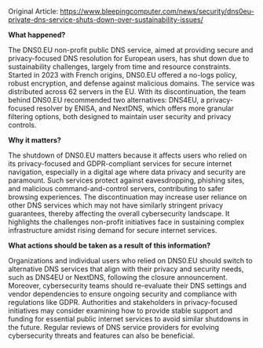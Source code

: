 Original Article: https://www.bleepingcomputer.com/news/security/dns0eu-private-dns-service-shuts-down-over-sustainability-issues/

**What happened?**

The DNS0.EU non-profit public DNS service, aimed at providing secure and privacy-focused DNS resolution for European users, has shut down due to sustainability challenges, largely from time and resource constraints. Started in 2023 with French origins, DNS0.EU offered a no-logs policy, robust encryption, and defense against malicious domains. The service was distributed across 62 servers in the EU. With its discontinuation, the team behind DNS0.EU recommended two alternatives: DNS4EU, a privacy-focused resolver by ENISA, and NextDNS, which offers more granular filtering options, both designed to maintain user security and privacy controls.

**Why it matters?**

The shutdown of DNS0.EU matters because it affects users who relied on its privacy-focused and GDPR-compliant services for secure internet navigation, especially in a digital age where data privacy and security are paramount. Such services protect against eavesdropping, phishing sites, and malicious command-and-control servers, contributing to safer browsing experiences. The discontinuation may increase user reliance on other DNS services which may not have similarly stringent privacy guarantees, thereby affecting the overall cybersecurity landscape. It highlights the challenges non-profit initiatives face in sustaining complex infrastructure amidst rising demand for secure internet services.

**What actions should be taken as a result of this information?**

Organizations and individual users who relied on DNS0.EU should switch to alternative DNS services that align with their privacy and security needs, such as DNS4EU or NextDNS, following the closure announcement. Moreover, cybersecurity teams should re-evaluate their DNS settings and vendor dependencies to ensure ongoing security and compliance with regulations like GDPR. Authorities and stakeholders in privacy-focused initiatives may consider examining how to provide stable support and funding for essential public internet services to avoid similar shutdowns in the future. Regular reviews of DNS service providers for evolving cybersecurity threats and features can also be beneficial.
